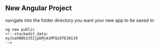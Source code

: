 ##  New Angular Project 
navigate into the folder directory you want your new app to be saved in:

``` terminal 
ng new public
<!--stackedit_data:
eyJoaXN0b3J5IjpbMjA1MTQzOTE1N119
-->